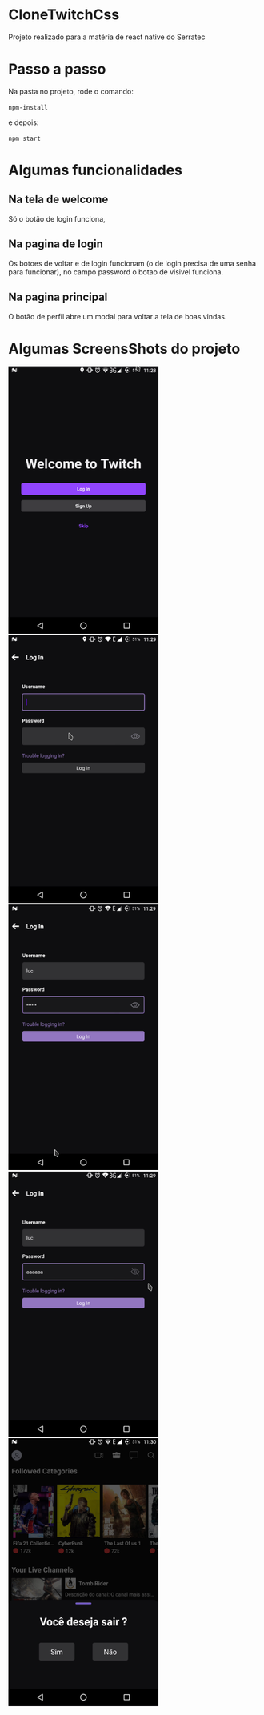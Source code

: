 # CloneTwitchCss
Projeto realizado para a matéria de react native do Serratec

# Passo a passo

Na pasta no projeto, rode o comando:

``npm-install``

e depois:

`npm start`

# Algumas funcionalidades 

## Na tela de welcome

Só o botão de login funciona,

## Na pagina de login

Os botoes de voltar e de login funcionam (o de login precisa de uma senha para funcionar), no campo password o botao de visivel funciona.

## Na pagina principal 

O botão de perfil abre um modal para voltar a tela de boas vindas.


# Algumas ScreensShots do projeto

<div >
<img  src='./src/assets/screenshots/Screenshot_20210706_112907.png' width=300px/>
<img  src='./src/assets/screenshots/Screenshot_20210706_112918.png' width=300px/>
<img  src='./src/assets/screenshots/Screenshot_20210706_112953.png' width=300px/>
<img  src='./src/assets/screenshots/Screenshot_20210706_113002.png' width=300px/>
<img  src='./src/assets/screenshots/Screenshot_20210706_113018.png' width=300px/>
</div>

